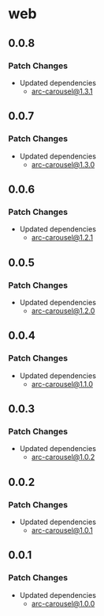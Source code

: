 # web

## 0.0.8

### Patch Changes

- Updated dependencies
  - arc-carousel@1.3.1

## 0.0.7

### Patch Changes

- Updated dependencies
  - arc-carousel@1.3.0

## 0.0.6

### Patch Changes

- Updated dependencies
  - arc-carousel@1.2.1

## 0.0.5

### Patch Changes

- Updated dependencies
  - arc-carousel@1.2.0

## 0.0.4

### Patch Changes

- Updated dependencies
  - arc-carousel@1.1.0

## 0.0.3

### Patch Changes

- Updated dependencies
  - arc-carousel@1.0.2

## 0.0.2

### Patch Changes

- Updated dependencies
  - arc-carousel@1.0.1

## 0.0.1

### Patch Changes

- Updated dependencies
  - arc-carousel@1.0.0
